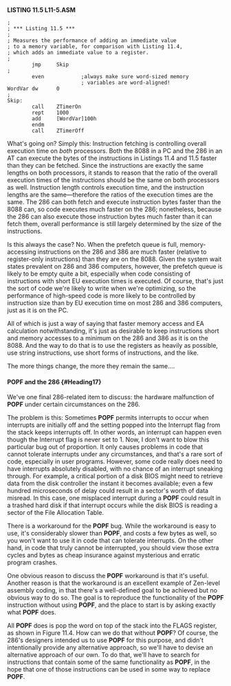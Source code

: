**LISTING 11.5 L11-5.ASM**

    ;
    ; *** Listing 11.5 ***
    ;
    ; Measures the performance of adding an immediate value
    ; to a memory variable, for comparison with Listing 11.4,
    ; which adds an immediate value to a register.
    ;
            jmp     Skip
    ;
            even            ;always make sure word-sized memory
                            ; variables are word-aligned!
    WordVar dw      0
    ;
    Skip:
            call    ZTimerOn
            rept    1000
            add     [WordVar]100h
            endm
            call    ZTimerOff

What's going on? Simply this: Instruction fetching is controlling
overall execution time on *both* processors. Both the 8088 in a PC and
the 286 in an AT can execute the bytes of the instructions in Listings
11.4 and 11.5 faster than they can be fetched. Since the instructions
are exactly the same lengths on both processors, it stands to reason
that the ratio of the overall execution times of the instructions should
be the same on both processors as well. Instruction length controls
execution time, and the instruction lengths are the same—therefore the
ratios of the execution times are the same. The 286 can both fetch and
execute instruction bytes faster than the 8088 can, so code executes
much faster on the 286; nonetheless, because the 286 can also execute
those instruction bytes much faster than it can fetch them, overall
performance is still largely determined by the size of the instructions.

Is this always the case? No. When the prefetch queue is full,
memory-accessing instructions on the 286 and 386 are much faster
(relative to register-only instructions) than they are on the 8088.
Given the system wait states prevalent on 286 and 386 computers,
however, the prefetch queue is likely to be empty quite a bit,
especially when code consisting of instructions with short EU execution
times is executed. Of course, that's just the sort of code we're likely
to write when we're optimizing, so the performance of high-speed code is
more likely to be controlled by instruction size than by EU execution
time on most 286 and 386 computers, just as it is on the PC.

All of which is just a way of saying that faster memory access and EA
calculation notwithstanding, it's just as desirable to keep instructions
short and memory accesses to a minimum on the 286 and 386 as it is on
the 8088. And the way to do that is to use the registers as heavily as
possible, use string instructions, use short forms of instructions, and
the like.

The more things change, the more they remain the same....

#### POPF and the 286 {#Heading17}

We've one final 286-related item to discuss: the hardware malfunction of
**POPF** under certain circumstances on the 286.

The problem is this: Sometimes **POPF** permits interrupts to occur when
interrupts are initially off and the setting popped into the Interrupt
flag from the stack keeps interrupts off. In other words, an interrupt
can happen even though the Interrupt flag is never set to 1. Now, I
don't want to blow this particular bug out of proportion. It only causes
problems in code that cannot tolerate interrupts under any
circumstances, and that's a rare sort of code, especially in user
programs. However, some code really does need to have interrupts
absolutely disabled, with no chance of an interrupt sneaking through.
For example, a critical portion of a disk BIOS might need to retrieve
data from the disk controller the instant it becomes available; even a
few hundred microseconds of delay could result in a sector's worth of
data misread. In this case, one misplaced interrupt during a **POPF**
could result in a trashed hard disk if that interrupt occurs while the
disk BIOS is reading a sector of the File Allocation Table.

There is a workaround for the **POPF** bug. While the workaround is easy
to use, it's considerably slower than **POPF**, and costs a few bytes as
well, so you won't want to use it in code that can tolerate interrupts.
On the other hand, in code that truly cannot be interrupted, you should
view those extra cycles and bytes as cheap insurance against mysterious
and erratic program crashes.

One obvious reason to discuss the **POPF** workaround is that it's
useful. Another reason is that the workaround is an excellent example of
Zen-level assembly coding, in that there's a well-defined goal to be
achieved but no obvious way to do so. The goal is to reproduce the
functionality of the **POPF** instruction without using **POPF**, and
the place to start is by asking exactly what **POPF** does.

All **POPF** does is pop the word on top of the stack into the FLAGS
register, as shown in Figure 11.4. How can we do that without **POPF**?
Of course, the 286's designers intended us to use **POPF** for this
purpose, and didn't intentionally provide any alternative approach, so
we'll have to devise an alternative approach of our own. To do that,
we'll have to search for instructions that contain some of the same
functionality as **POPF**, in the hope that one of those instructions
can be used in some way to replace **POPF**.